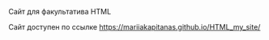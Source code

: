 Сайт для факультатива HTML

Сайт доступен по ссылке https://mariiakapitanas.github.io/HTML_my_site/ 